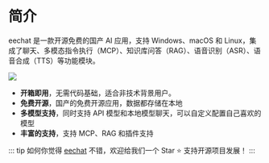 # 简介

eechat 是一款开源免费的国产 AI 应用，支持 Windows、macOS 和 Linux，集成了聊天、多模态指令执行（MCP）、知识库问答（RAG）、语音识别（ASR）、语音合成（TTS）等功能模块。

![](/guide/math.png)



- **开箱即用**，无需代码基础，适合非技术背景用户。
- **免费开源**，国产的免费开源应用，数据都存储在本地
- **多模型支持**，同时支持 API 模型和本地模型聊天，可以自定义配置自己喜欢的模型
- **丰富的支持**，支持 MCP、RAG 和插件支持

::: tip
如何你觉得 [eechat](https://github.com/Lucassssss/eechat) 不错，欢迎给我们一个 Star ⭐️ 支持开源项目发展！
:::